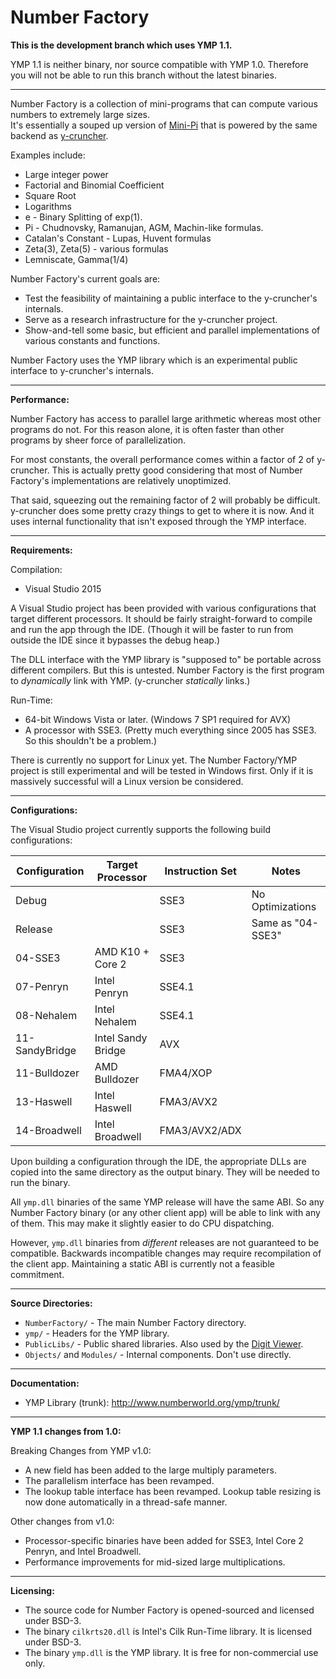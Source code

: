 # Number Factory

**This is the development branch which uses YMP 1.1.**

YMP 1.1 is neither binary, nor source compatible with YMP 1.0. Therefore you will not be able to run this branch without the latest binaries.

-----

Number Factory is a collection of mini-programs that can compute various numbers to extremely large sizes.<br>
It's essentially a souped up version of [Mini-Pi](https://github.com/Mysticial/Mini-Pi) that is powered by the same backend as [y-cruncher](http://www.numberworld.org/y-cruncher/).

Examples include:
 - Large integer power
 - Factorial and Binomial Coefficient
 - Square Root
 - Logarithms
 - e - Binary Splitting of exp(1).
 - Pi - Chudnovsky, Ramanujan, AGM, Machin-like formulas.
 - Catalan's Constant - Lupas, Huvent formulas
 - Zeta(3), Zeta(5) - various formulas
 - Lemniscate, Gamma(1/4)


Number Factory's current goals are:
 - Test the feasibility of maintaining a public interface to the y-cruncher's internals.
 - Serve as a research infrastructure for the y-cruncher project.
 - Show-and-tell some basic, but efficient and parallel implementations of various constants and functions.


Number Factory uses the YMP library which is an experimental public interface to y-cruncher's internals.


-----

**Performance:**

Number Factory has access to parallel large arithmetic whereas most other programs do not.
For this reason alone, it is often faster than other programs by sheer force of parallelization.

For most constants, the overall performance comes within a factor of 2 of y-cruncher. This is actually pretty good considering that most of Number Factory's implementations are relatively unoptimized.

That said, squeezing out the remaining factor of 2 will probably be difficult. y-cruncher does some pretty crazy things to get to where it is now. And it uses internal functionality that isn't exposed through the YMP interface.


-----

**Requirements:**


Compilation:
 - Visual Studio 2015

A Visual Studio project has been provided with various configurations that target different processors. It should be fairly straight-forward to compile and run the app through the IDE. (Though it will be faster to run from outside the IDE since it bypasses the debug heap.)

The DLL interface with the YMP library is "supposed to" be portable across different compilers. But this is untested.
Number Factory is the first program to *dynamically* link with YMP. (y-cruncher *statically* links.)


Run-Time:
 - 64-bit Windows Vista or later. (Windows 7 SP1 required for AVX)
 - A processor with SSE3. (Pretty much everything since 2005 has SSE3. So this shouldn't be a problem.)

There is currently no support for Linux yet. The Number Factory/YMP project is still experimental and will be tested in Windows first. Only if it is massively successful will a Linux version be considered.

-----

**Configurations:**

The Visual Studio project currently supports the following build configurations:

|Configuration |Target Processor  |Instruction Set|Notes                      |
|--------------|------------------|---------------|---------------------------|
|Debug         |                  |SSE3           |No Optimizations           |
|Release       |                  |SSE3           |Same as "04-SSE3"          |
|04-SSE3       |AMD K10 + Core 2  |SSE3           |                           |
|07-Penryn     |Intel Penryn      |SSE4.1         |                           |
|08-Nehalem    |Intel Nehalem     |SSE4.1         |                           |
|11-SandyBridge|Intel Sandy Bridge|AVX            |                           |
|11-Bulldozer  |AMD Bulldozer     |FMA4/XOP       |                           |
|13-Haswell    |Intel Haswell     |FMA3/AVX2      |                           |
|14-Broadwell  |Intel Broadwell   |FMA3/AVX2/ADX  |                           |

Upon building a configuration through the IDE, the appropriate DLLs are copied into the same directory as the output binary. They will be needed to run the binary.

All `ymp.dll` binaries of the same YMP release will have the same ABI. So any Number Factory binary (or any other client app) will be able to link with any of them. This may make it slightly easier to do CPU dispatching.

However, `ymp.dll` binaries from *different* releases are not guaranteed to be compatible. Backwards incompatible changes may require recompilation of the client app. Maintaining a static ABI is currently not a feasible commitment.

-----

**Source Directories:**

 - `NumberFactory/` - The main Number Factory directory.
 - `ymp/` - Headers for the YMP library.
 - `PublicLibs/` - Public shared libraries. Also used by the [Digit Viewer](https://github.com/Mysticial/DigitViewer).
 - `Objects/` and `Modules/` - Internal components. Don't use directly.

-----

**Documentation:**
 - YMP Library (trunk): http://www.numberworld.org/ymp/trunk/

-----

**YMP 1.1 changes from 1.0:**

Breaking Changes from YMP v1.0:
 - A new field has been added to the large multiply parameters.
 - The parallelism interface has been revamped.
 - The lookup table interface has been revamped. Lookup table resizing is now done automatically in a thread-safe manner.

Other changes from v1.0:
 - Processor-specific binaries have been added for SSE3, Intel Core 2 Penryn, and Intel Broadwell.
 - Performance improvements for mid-sized large multiplications.

-----

**Licensing:**

 - The source code for Number Factory is opened-sourced and licensed under BSD-3.
 - The binary `cilkrts20.dll` is Intel's Cilk Run-Time library. It is licensed under BSD-3.
 - The binary `ymp.dll` is the YMP library. It is free for non-commercial use only.
